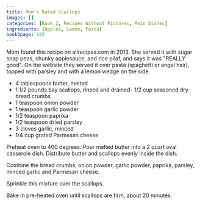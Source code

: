 ```yaml
---
title: Mom's Baked Scallops
images: []
categories: [Book 2, Recipes Without Pictures, Main Dishes]
ingredients: [Apples, Lemon, Pasta]
book2page: 102
---
```


Mom found this recipe on allrecipes.com in 2013. She served it with sugar snap peas, chunky applesauce, and rice pilaf, and says it was "REALLY good". On the website they served it over pasta (spaghetti or angel hair), topped with parsley and with a lemon wedge on the side. 

- 4 tablespoons butter, melted
- 1 1/2 pounds bay scallops, rinsed and drained- 1/2 cup seasoned dry bread crumbs
- 1 teaspoon onion powder
- 1 teaspoon garlic powder
- 1/2 teaspoon paprika
- 1/2 teaspoon dried parsley
- 3 cloves garlic, minced
- 1/4 cup grated Parmesan cheese

Preheat oven to 400 degrees. Pour melted butter into a 2 quart oval casserole dish. Distribute butter and scallops evenly inside the dish. 

Combine the bread crumbs, onion powder, garlic powder, paprika, parsley, minced garlic and Parmesan cheese. 

Sprinkle this mixture over the scallops. 

Bake in pre-heated oven until scallops are firm, about 20 minutes.
